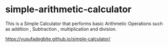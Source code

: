 # simple-arithmetic-calculator

This is a Simple Calculator that performs 
basic Arithmetic Operations such as addition ,
Subtraction , multiplication and division.


https://yusufadegbite.github.io/simple-calculator/
